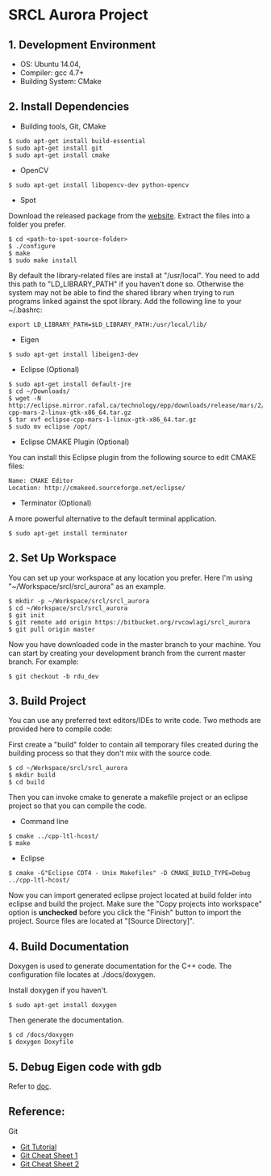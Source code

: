 # SRCL Aurora Project

## 1. Development Environment

* OS: Ubuntu 14.04,
* Compiler: gcc 4.7+
* Building System: CMake

## 2. Install Dependencies

* Building tools, Git, CMake
```
$ sudo apt-get install build-essential
$ sudo apt-get install git
$ sudo apt-get install cmake
```
* OpenCV

```
$ sudo apt-get install libopencv-dev python-opencv
```

* Spot

Download the released package from the [website](https://spot.lrde.epita.fr/install.html). Extract the files into a folder you prefer.

```
$ cd <path-to-spot-source-folder>
$ ./configure
$ make
$ sudo make install
```

By default the library-related files are install at "/usr/local". You need to add this path to "LD_LIBRARY_PATH" if you haven't done so. Otherwise the system may not be able to find the shared library when trying to run programs linked against the spot library. Add the following line to your ~/.bashrc:

```
export LD_LIBRARY_PATH=$LD_LIBRARY_PATH:/usr/local/lib/
```

* Eigen

```
$ sudo apt-get install libeigen3-dev
```

* Eclipse (Optional)
```
$ sudo apt-get install default-jre
$ cd ~/Downloads/
$ wget -N http://eclipse.mirror.rafal.ca/technology/epp/downloads/release/mars/2/eclipse-cpp-mars-2-linux-gtk-x86_64.tar.gz
$ tar xvf eclipse-cpp-mars-1-linux-gtk-x86_64.tar.gz
$ sudo mv eclipse /opt/
```

* Eclipse CMAKE Plugin (Optional)

You can install this Eclipse plugin from the following source to edit CMAKE files:
```
Name: CMAKE Editor
Location: http://cmakeed.sourceforge.net/eclipse/
```

* Terminator (Optional)

A more powerful alternative to the default terminal application.
```
$ sudo apt-get install terminator
```

## 2. Set Up Workspace
You can set up your workspace at any location you prefer. Here I'm using "~/Workspace/srcl/srcl_aurora" as an example.
```
$ mkdir -p ~/Workspace/srcl/srcl_aurora
$ cd ~/Workspace/srcl/srcl_aurora
$ git init
$ git remote add origin https://bitbucket.org/rvcowlagi/srcl_aurora
$ git pull origin master
```
Now you have downloaded code in the master branch to your machine. You can start by creating your development branch from the current master branch. For example:

```
$ git checkout -b rdu_dev
```

## 3. Build Project
You can use any preferred text editors/IDEs to write code. Two methods are provided here to compile code:

First create a "build" folder to contain all temporary files created during the building process so that they don't mix with the source code.

```
$ cd ~/Workspace/srcl/srcl_aurora
$ mkdir build
$ cd build
```

Then you can invoke cmake to generate a makefile project or an eclipse project so that you can compile the code.

* Command line
```
$ cmake ../cpp-ltl-hcost/
$ make
```

* Eclipse
```
$ cmake -G"Eclipse CDT4 - Unix Makefiles" -D CMAKE_BUILD_TYPE=Debug ../cpp-ltl-hcost/
```
Now you can import generated eclipse project located at build folder into eclipse and build the project. Make sure the "Copy projects into workspace" option is **unchecked** before you click the "Finish" button to import the project. Source files are located at "[Source Directory]".

## 4. Build Documentation

Doxygen is used to generate documentation for the C++ code. The configuration file locates at ./docs/doxygen.

Install doxygen if you haven't.

```
$ sudo apt-get install doxygen
```

Then generate the documentation.

```
$ cd /docs/doxygen
$ doxygen Doxyfile
```

## 5. Debug Eigen code with gdb

Refer to [doc](/Eigen_Debug.md).

## Reference:
Git

* [Git Tutorial](http://cleanercode.com/introduction-to-git-talk/introduction-to-git.pdf)
* [Git Cheat Sheet 1](https://www.atlassian.com/dms/wac/images/landing/git/atlassian_git_cheatsheet.pdf)
* [Git Cheat Sheet 2](https://training.github.com/kit/downloads/github-git-cheat-sheet.pdf)
